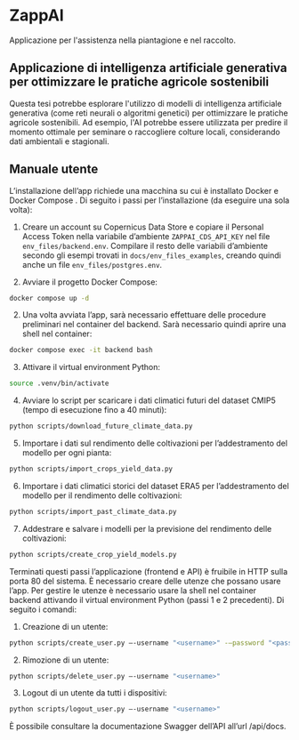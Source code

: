 # ZappAI

Applicazione per l'assistenza nella piantagione e nel raccolto.

## Applicazione di intelligenza artificiale generativa per ottimizzare le pratiche agricole sostenibili

Questa tesi potrebbe esplorare l'utilizzo di modelli di intelligenza artificiale
generativa (come reti neurali o algoritmi genetici) per ottimizzare le pratiche agricole
sostenibili. Ad esempio, l'AI potrebbe essere utilizzata per predire il momento ottimale per
seminare o raccogliere colture locali, considerando dati ambientali e stagionali.

## Manuale utente

L’installazione dell’app richiede una macchina su cui è installato Docker e Docker Compose . Di seguito i passi per l’installazione (da eseguire una sola volta):

1. Creare un account su Copernicus Data Store e copiare il Personal Access Token nella variabile d’ambiente `ZAPPAI_CDS_API_KEY` nel file `env_files/backend.env`. Compilare il resto delle variabili d’ambiente secondo gli esempi trovati in `docs/env_files_examples`, creando quindi anche un file `env_files/postgres.env`.

1. Avviare il progetto Docker Compose:

```bash
docker compose up -d
```

2. Una volta avviata l’app, sarà necessario effettuare delle procedure preliminari nel container del backend. Sarà necessario quindi aprire una shell nel container:

```bash
docker compose exec -it backend bash
```

3. Attivare il virtual environment Python:

```bash
source .venv/bin/activate
```

4. Avviare lo script per scaricare i dati climatici futuri del dataset CMIP5 (tempo di esecuzione fino a 40 minuti):

```bash
python scripts/download_future_climate_data.py
```

5. Importare i dati sul rendimento delle coltivazioni per l’addestramento del modello per ogni pianta:

```bash
python scripts/import_crops_yield_data.py
```

6. Importare i dati climatici storici del dataset ERA5 per l’addestramento del modello per il rendimento delle coltivazioni:

```bash
python scripts/import_past_climate_data.py  
```

7. Addestrare e salvare i modelli per la previsione del rendimento delle coltivazioni:

```bash
python scripts/create_crop_yield_models.py
```

Terminati questi passi l’applicazione (frontend e API) è fruibile in HTTP sulla porta 80 del sistema.
È necessario creare delle utenze che possano usare l’app. Per gestire le utenze è necessario usare la shell nel container backend attivando il virtual environment Python (passi 1 e 2 precedenti). Di seguito i comandi:

1. Creazione di un utente:

```bash
python scripts/create_user.py –-username "<username>" -–password "<password>" -–email "<email>" -–name "<name>"
```

2. Rimozione di un utente:

```bash
python scripts/delete_user.py –-username "<username>"
```

3. Logout di un utente da tutti i dispositivi:

```bash
python scripts/logout_user.py –-username "<username>"
```

È possibile consultare la documentazione Swagger dell’API all’url /api/docs.
